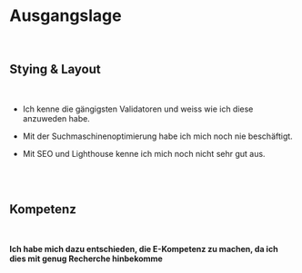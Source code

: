 
# Ausgangslage

<br>

## Stying & Layout
<br>

- Ich kenne die gängigsten Validatoren und weiss wie ich diese anzuweden habe.

- Mit der Suchmaschinenoptimierung habe ich mich noch nie beschäftigt.

- Mit SEO und Lighthouse kenne ich mich noch nicht sehr gut aus.

<br>
<br>

## Kompetenz
<br>

**Ich habe mich dazu entschieden, die E-Kompetenz zu machen, da ich dies mit genug Recherche hinbekomme**